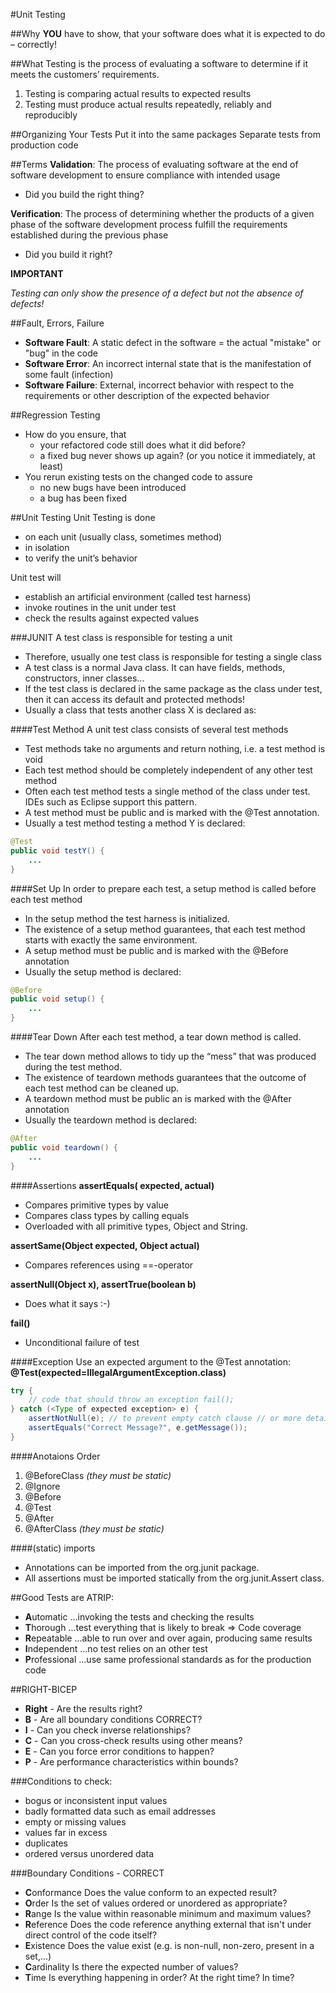 #Unit Testing

##Why
**YOU** have to show, that your software does what it is expected to do – correctly!

##What
Testing is the process of evaluating a software to determine if it meets the customers’ requirements.

1. Testing is comparing actual results to expected results2. Testing must produce actual results repeatedly, reliably and reproducibly

##Organizing Your TestsPut it into the same packagesSeparate tests from production code

##Terms
**Validation**: The process of evaluating software at the end of software development to ensure compliance with intended usage- Did you build the right thing?
**Verification**: The process of determining whether the products of a given phase of the software development process fulfill the requirements established during the previous phase- Did you build it right?
**IMPORTANT**
*Testing can only show the presence of a defect but not the absence of defects!*
##Fault, Errors, Failure
* **Software Fault**: A static defect in the software = the actual "mistake" or "bug" in the code* **Software Error**: An incorrect internal state that is the manifestation of some fault (infection)* **Software Failure**: External, incorrect behavior with respect to the requirements or other description of the expected behavior
##Regression Testing
* How do you ensure, that	* your refactored code still does what it did before?	* a fixed bug never shows up again? (or you notice it immediately, at least)* You rerun existing tests on the changed code to assure	* no new bugs have been introduced 	* a bug has been fixed
	##Unit Testing
Unit Testing is done
* on each unit (usually class, sometimes method) * in isolation* to verify the unit’s behavior
Unit test will
* establish an artificial environment (called test harness) * invoke routines in the unit under test* check the results against expected values
###JUNITA test class is responsible for testing a unit
* Therefore, usually one test class is responsible for testing a single class* A test class is a normal Java class. It can have fields, methods, constructors, inner classes...* If the test class is declared in the same package as the class under test, then it can access its default and protected methods!* Usually a class that tests another class X is declared as:####Test MethodA unit test class consists of several test methods* Test methods take no arguments and return nothing, i.e. a test method is void* Each test method should be completely independent of any other test method* Often each test method tests a single method of the class under test. IDEs such as Eclipse support this pattern.* A test method must be public and is marked with the @Test annotation.* Usually a test method testing a method Y is declared:
```java
@Testpublic void testY() {	... }```
####Set UpIn order to prepare each test, a setup method is calledbefore each test method* In the setup method the test harness is initialized.* The existence of a setup method guarantees, that each test method starts with exactly the same environment.* A setup method must be public and is marked with the @Before annotation* Usually the setup method is declared:```java
@Beforepublic void setup() {	... }```
####Tear DownAfter each test method, a tear down method is called. 
* The tear down method allows to tidy up the “mess” that wasproduced during the test method.* The existence of teardown methods guarantees that the outcome of each test method can be cleaned up.* A teardown method must be public an is marked with the @After annotation* Usually the teardown method is declared:```java
@Afterpublic void teardown() {	... }
```

####Assertions
**assertEquals(<Type> expected, <Type> actual)**  

* Compares primitive types by value* Compares class types by calling equals* Overloaded with all primitive types, Object and String.
**assertSame(Object expected, Object actual)** 
* Compares references using ==-operator**assertNull(Object x), assertTrue(boolean b)**
* Does what it says :-)
**fail()*** Unconditional failure of test

####Exception
Use an expected argument to the @Test annotation: **@Test(expected=IllegalArgumentException.class)**

```java
try {	// code that should throw an exception fail();} catch (<Type of expected exception> e) {	assertNotNull(e); // to prevent empty catch clause // or more detailed, e.g.:	assertEquals("Correct Message?", e.getMessage());}
```

####Anotaions Order
1. @BeforeClass *(they must be static)*
2. @Ignore
3. @Before
4. @Test
5. @After
6. @AfterClass *(they must be static)*

####(static) imports
* Annotations can be imported from the org.junit package.* All assertions must be imported statically from the org.junit.Assert class.


##Good Tests are ATRIP:
* **A**utomatic...invoking the tests and checking the results* **T**horough...test everything that is likely to break => Code coverage* **R**epeatable...able to run over and over again, producing same results* **I**ndependent...no test relies on an other test* **P**rofessional...use same professional standards as for the production code##RIGHT-BICEP* **Right** - Are the results right?* **B** - Are all boundary conditions CORRECT?* **I** - Can you check inverse relationships?* **C** - Can you cross-check results using other means?* **E** - Can you force error conditions to happen?* **P** - Are performance characteristics within bounds?
###Conditions to check:* bogus or inconsistent input values* badly formatted data such as email addresses * empty or missing values* values far in excess* duplicates* ordered versus unordered data

###Boundary Conditions - CORRECT* **C**onformanceDoes the value conform to an expected result?* **O**rderIs the set of values ordered or unordered as appropriate?* **R**angeIs the value within reasonable minimum and maximum values?* **R**eferenceDoes the code reference anything external that isn't under direct control of the code itself?* **E**xistenceDoes the value exist (e.g. is non-null, non-zero, present in a set,...)* **C**ardinalityIs there the expected number of values?* **T**imeIs everything happening in order? At the right time? In time?
